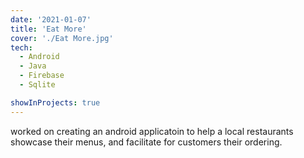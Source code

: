 ```yaml
---
date: '2021-01-07'
title: 'Eat More'
cover: './Eat More.jpg'
tech:
  - Android
  - Java
  - Firebase
  - Sqlite

showInProjects: true
---
```


worked on creating an android applicatoin to help a local restaurants showcase their menus, and facilitate for customers their ordering.
